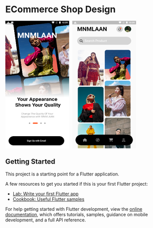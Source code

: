 # ECommerce Shop Design

<div style="display: flex;">
  <img src="Screenshot_20230720-220953.png" alt="Image 1" style="width: 200px; height: 400px; margin-right: 10px;" />
  <img src="Screenshot_20230720-220940.png" alt="Image 2" style="width: 200px; height: 400px;margin-right: 10px;" />
</div>

## Getting Started

This project is a starting point for a Flutter application.

A few resources to get you started if this is your first Flutter project:

- [Lab: Write your first Flutter app](https://docs.flutter.dev/get-started/codelab)
- [Cookbook: Useful Flutter samples](https://docs.flutter.dev/cookbook)

For help getting started with Flutter development, view the
[online documentation](https://docs.flutter.dev/), which offers tutorials,
samples, guidance on mobile development, and a full API reference.
